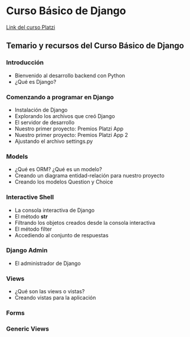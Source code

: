 # Curso Básico de Django

[Link del curso Platzi](https://platzi.com/cursos/django/)

## Temario y recursos del Curso Básico de Django

### Introducción
* Bienvenido al desarrollo backend con Python
* ¿Qué es Django?

### Comenzando a programar en Django
* Instalación de Django
* Explorando los archivos que creó Django
* El servidor de desarrollo
* Nuestro primer proyecto: Premios Platzi App
* Nuestro primer proyecto: Premios Platzi App 2
* Ajustando el archivo settings.py

### Models
* ¿Qué es ORM? ¿Qué es un modelo?
* Creando un diagrama entidad-relación para nuestro proyecto
* Creando los modelos Question y Choice

### Interactive Shell
* La consola interactiva de Django
* El método __str__
* Filtrando los objetos creados desde la consola interactiva
* El método filter
* Accediendo al conjunto de respuestas

### Django Admin
* El administrador de Django

### Views
* ¿Qué son las views o vistas?
* Creando vistas para la aplicación

### Forms

### Generic Views